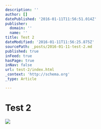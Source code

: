 ```yaml
---
description: ''
author: []
datePublished: '2016-01-11T11:56:51.014Z'
publisher:
  domain: ''
  name: ''
title: Test 2
dateModified: '2016-01-11T11:56:25.875Z'
sourcePath: _posts/2016-01-11-test-2.md
published: true
inFeed: true
hasPage: true
inNav: false
url: test-2/index.html
_context: 'http://schema.org'
_type: Article

---
```

# Test 2
![](https://the-grid-user-content.s3-us-west-2.amazonaws.com/b46e93e5-4f3a-42d6-bea0-720cd63c0a33.png)